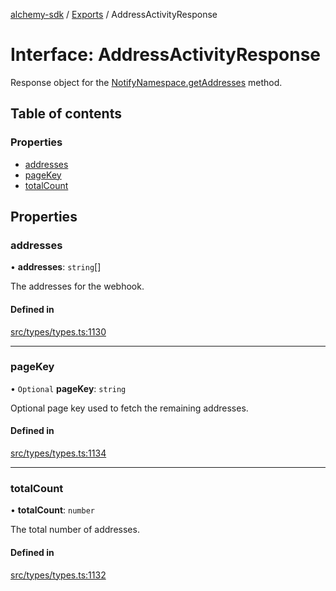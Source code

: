 [alchemy-sdk](../README.md) / [Exports](../modules.md) / AddressActivityResponse

# Interface: AddressActivityResponse

Response object for the [NotifyNamespace.getAddresses](../classes/NotifyNamespace.md#getaddresses) method.

## Table of contents

### Properties

- [addresses](AddressActivityResponse.md#addresses)
- [pageKey](AddressActivityResponse.md#pagekey)
- [totalCount](AddressActivityResponse.md#totalcount)

## Properties

### addresses

• **addresses**: `string`[]

The addresses for the webhook.

#### Defined in

[src/types/types.ts:1130](https://github.com/alchemyplatform/alchemy-sdk-js/blob/5cfa150/src/types/types.ts#L1130)

___

### pageKey

• `Optional` **pageKey**: `string`

Optional page key used to fetch the remaining addresses.

#### Defined in

[src/types/types.ts:1134](https://github.com/alchemyplatform/alchemy-sdk-js/blob/5cfa150/src/types/types.ts#L1134)

___

### totalCount

• **totalCount**: `number`

The total number of addresses.

#### Defined in

[src/types/types.ts:1132](https://github.com/alchemyplatform/alchemy-sdk-js/blob/5cfa150/src/types/types.ts#L1132)
